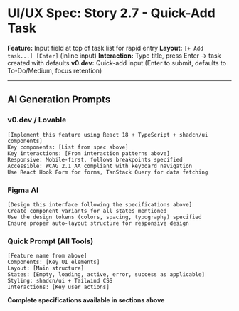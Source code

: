 # UI/UX Spec: Story 2.7 - Quick-Add Task
**Feature:** Input field at top of task list for rapid entry
**Layout:** `[+ Add task...] [Enter]` (inline input)
**Interaction:** Type title, press Enter → task created with defaults
**v0.dev:** Quick-add input (Enter to submit, defaults to To-Do/Medium, focus retention)

---

## AI Generation Prompts

### v0.dev / Lovable
```
[Implement this feature using React 18 + TypeScript + shadcn/ui components]
Key components: [List from spec above]
Key interactions: [From interaction patterns above]
Responsive: Mobile-first, follows breakpoints specified
Accessible: WCAG 2.1 AA compliant with keyboard navigation
Use React Hook Form for forms, TanStack Query for data fetching
```

### Figma AI
```
[Design this interface following the specifications above]
Create component variants for all states mentioned
Use the design tokens (colors, spacing, typography) specified
Ensure proper auto-layout structure for responsive design
```

### Quick Prompt (All Tools)
```
[Feature name from above]
Components: [Key UI elements]
Layout: [Main structure]  
States: [Empty, loading, active, error, success as applicable]
Styling: shadcn/ui + Tailwind CSS
Interactions: [Key user actions]
```

**Complete specifications available in sections above**
